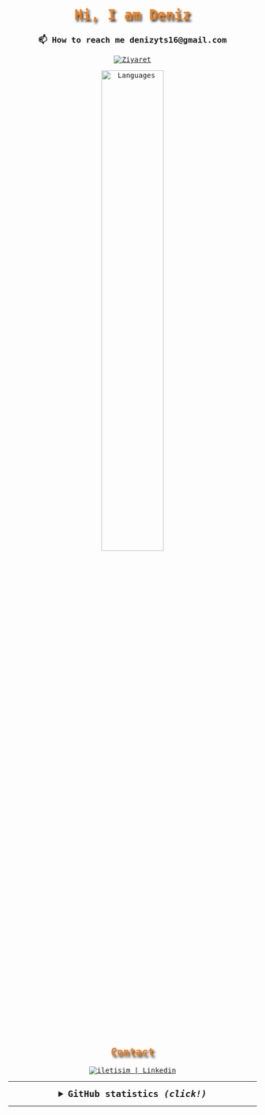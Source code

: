 <samp>
  <h1 align="center" style="color:#EF7F1A; text-shadow: 3px 4px 4px #2B2A29;">Hi, I am Deniz </h1>
  <h3 align="center">📫 How to reach me denizyts16@gmail.com </h3>


  <p align="center">
    <a href="https://github.com/denizyts"><img src="https://visitor-badge.laobi.icu/badge?page_id=denizyts&left_text=Views" alt="Ziyaret"></a>
  </p>

<div align="center">
<img width="50%" alt="Languages" src="https://github-readme-stats.vercel.app/api/top-langs/?username=denizyts&layout=compact&bg_color=001&text_color=FFF&title_color=24BAD1&locale=en"/>
</div>

  <h2 align="center" style="color:#EF7F1A;text-shadow: 3px 4px 4px #2B2A29"> Contact</h2>

  <div align="center">
    <a href="https://tr.linkedin.com/in/deniz-yetis?trk=people-guest_people_search-card" target="_blank">
      <img alt="iletisim | Linkedin" src="https://img.shields.io/badge/linkedin-2B2A29.svg?style=for-the-badge&logo=linkedin&logoColor=EF7F1A">
    </a>
  </div>

  ---

  <details align="center">
    <summary style="font-weight: bold; font-size: 18px">
      <b>GitHub statistics</b>
      <i>(click!)</i>
    </summary>
    <br/>
  
  <img width="50%" alt="GitHub statistics" src="https://github-readme-stats.vercel.app/api?username=denizyts&show_icons=true&bg_color=2B2A29&icon_color=EF7F1A&text_color=FFF&title_color=EF7F1A&locale=tr"/>
  

  </details>
</samp>


  ---

</details>
